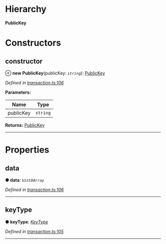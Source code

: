 

# Hierarchy

**PublicKey**

# Constructors

<a id="constructor"></a>

##  constructor

⊕ **new PublicKey**(publicKey: *`string`*): [PublicKey](_transaction_.publickey.md)

*Defined in [transaction.ts:106](https://github.com/nearprotocol/nearlib/blob/b17214a/src.ts/transaction.ts#L106)*

**Parameters:**

| Name | Type |
| ------ | ------ |
| publicKey | `string` |

**Returns:** [PublicKey](_transaction_.publickey.md)

___

# Properties

<a id="data"></a>

##  data

**● data**: *`Uint8Array`*

*Defined in [transaction.ts:106](https://github.com/nearprotocol/nearlib/blob/b17214a/src.ts/transaction.ts#L106)*

___
<a id="keytype"></a>

##  keyType

**● keyType**: *[KeyType](../enums/_transaction_.keytype.md)*

*Defined in [transaction.ts:105](https://github.com/nearprotocol/nearlib/blob/b17214a/src.ts/transaction.ts#L105)*

___

